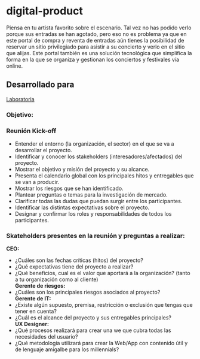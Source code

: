 # digital-product  
Piensa en tu artista favorito sobre el escenario. Tal vez no has podido verlo porque sus entradas se han agotado, pero eso no es problema ya que en este portal de compra y reventa de entradas aún tienes la posibilidad de reservar un sitio privilegiado para asistir a su concierto y verlo en el sitio que alijas. Este portal también es una solución tecnológica que simplifica la forma en la que se organiza y gestionan los conciertos y festivales vía online.  
## Desarrollado para
[Laboratoria](http://laboratoria.la)  

### Objetivo:  

### Reunión Kick-off  
- Entender el entorno (la organización, el sector) en el que se va a desarrollar el proyecto.  
- Identificar y conocer los stakeholders (interesadores/afectados) del proyecto.
- Mostrar el objetivo y misión del proyecto y su alcance.
- Presenta el calendario global con los principales hitos y entregables que se van a producir.  
- Mostrar los riesgos que se han identificado.    
- Plantear preguntas o temas para la investigación de mercado.  
- Clarificar todas las dudas que puedan surgir entre los participantes.
- Identificar las distintas expectativas sobre el proyecto.
- Designar y confirmar los roles y responsabilidades de todos los participantes.

### Skateholders presentes en la reunión y preguntas a realizar:  
**CEO:**  
- ¿Cuáles son las fechas críticas (hitos) del proyecto?  
- ¿Qué expectativas tiene del proyecto a realizar?  
- ¿Qué beneficios, cual es el valor que aportará a la organización? (tanto a tu organización como al cliente)  
**Gerente de riesgos:**  
- ¿Cuáles son los principales riesgos asociados al proyecto?  
**Gerente de IT:**  
- ¿Existe algún supuesto, premisa, restricción o exclusión que tengas que tener en cuenta?  
- ¿Cuál es el alcance del proyecto y sus entregables principales?  
**UX Designer:**  
- ¿Qué procesos realizará para crear una we que cubra todas las necesidades del usuario?  
- ¿Qué metodología utilizará para crear la Web/App con contenido útil y de lenguaje amigalbe para los millennials?  

